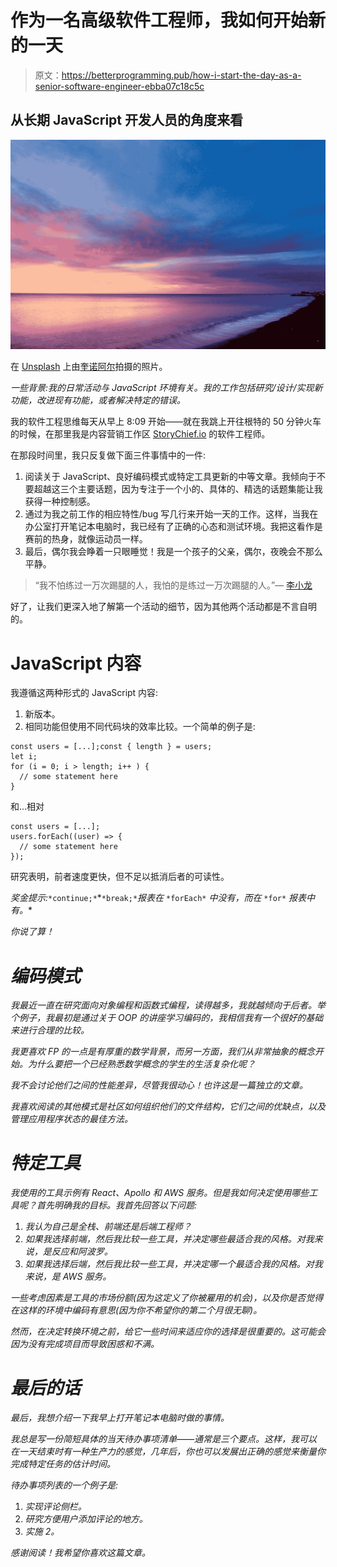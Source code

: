 # 作为一名高级软件工程师，我如何开始新的一天

> 原文：<https://betterprogramming.pub/how-i-start-the-day-as-a-senior-software-engineer-ebba07c18c5c>

## 从长期 JavaScript 开发人员的角度来看

![](img/3f0d7aa9addc48cbf2edc329c61375f2.png)

在 [Unsplash](https://unsplash.com?utm_source=medium&utm_medium=referral) 上由[奎诺阿尔](https://unsplash.com/@quinoal?utm_source=medium&utm_medium=referral)拍摄的照片。

*一些背景:我的日常活动与 JavaScript 环境有关。我的工作包括研究/设计/实现新功能，改进现有功能，或者解决特定的错误。*

我的软件工程思维每天从早上 8:09 开始——就在我跳上开往根特的 50 分钟火车的时候，在那里我是内容营销工作区 [StoryChief.io](http://www.storychief.io) 的软件工程师。

在那段时间里，我只反复做下面三件事情中的一件:

1.  阅读关于 JavaScript、良好编码模式或特定工具更新的中等文章。我倾向于不要超越这三个主要话题，因为专注于一个小的、具体的、精选的话题集能让我获得一种控制感。
2.  通过为我之前工作的相应特性/bug 写几行来开始一天的工作。这样，当我在办公室打开笔记本电脑时，我已经有了正确的心态和测试环境。我把这看作是赛前的热身，就像运动员一样。
3.  最后，偶尔我会睁着一只眼睡觉！我是一个孩子的父亲，偶尔，夜晚会不那么平静。

> “我不怕练过一万次踢腿的人，我怕的是练过一万次踢腿的人。”— [李小龙](https://www.brainyquote.com/quotes/bruce_lee_413509)

好了，让我们更深入地了解第一个活动的细节，因为其他两个活动都是不言自明的。

# JavaScript 内容

我遵循这两种形式的 JavaScript 内容:

1.  新版本。
2.  相同功能但使用不同代码块的效率比较。一个简单的例子是:

```
const users = [...];const { length } = users;
let i;
for (i = 0; i > length; i++ ) {
  // some statement here
}
```

和...相对

```
const users = [...];
users.forEach((user) => {
  // some statement here
});
```

研究表明，前者速度更快，但不足以抵消后者的可读性。

*奖金提示:*`*continue;*`*`*break;*`*报表在* `*forEach*` *中没有，而在* `*for*` *报表中有。**

*你说了算！*

# *编码模式*

*我最近一直在研究面向对象编程和函数式编程，读得越多，我就越倾向于后者。举个例子，我最初是通过关于 OOP 的讲座学习编码的，我相信我有一个很好的基础来进行合理的比较。*

*我更喜欢 FP 的一点是有厚重的数学背景，而另一方面，我们从非常抽象的概念开始。为什么要把一个已经熟悉数学概念的学生的生活复杂化呢？*

*我不会讨论他们之间的性能差异，尽管我很动心！也许这是一篇独立的文章。*

*我喜欢阅读的其他模式是社区如何组织他们的文件结构，它们之间的优缺点，以及管理应用程序状态的最佳方法。*

# *特定工具*

*我使用的工具示例有 React、Apollo 和 AWS 服务。但是我如何决定使用哪些工具呢？首先明确我的目标。我首先回答以下问题:*

1.  *我认为自己是全栈、前端还是后端工程师？*
2.  *如果我选择前端，然后我比较一些工具，并决定哪些最适合我的风格。对我来说，是反应和阿波罗。*
3.  *如果我选择后端，然后我比较一些工具，并决定哪一个最适合我的风格。对我来说，是 AWS 服务。*

*一些考虑因素是工具的市场份额(因为这定义了你被雇用的机会)，以及你是否觉得在这样的环境中编码有意思(因为你不希望你的第二个月很无聊)。*

*然而，在决定转换环境之前，给它一些时间来适应你的选择是很重要的。这可能会因为没有完成项目而导致困惑和不满。*

# *最后的话*

*最后，我想介绍一下我早上打开笔记本电脑时做的事情。*

*我总是写一份简短具体的当天待办事项清单——通常是三个要点。这样，我可以在一天结束时有一种生产力的感觉，几年后，你也可以发展出正确的感觉来衡量你完成特定任务的估计时间。*

*待办事项列表的一个例子是:*

1.  *实现评论侧栏。*
2.  *研究方便用户添加评论的地方。*
3.  *实施 2。*

*感谢阅读！我希望你喜欢这篇文章。*